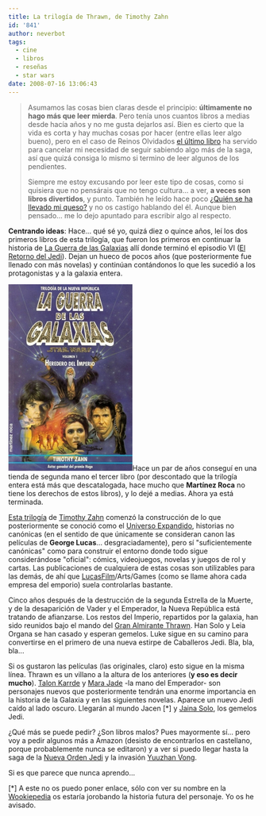 ```yaml
---
title: La trilogía de Thrawn, de Timothy Zahn
id: '841'
author: neverbot
tags:
  - cine
  - libros
  - reseñas
  - star wars
date: 2008-07-16 13:06:43
---
```


> Asumamos las cosas bien claras desde el principio: **últimamente no hago más que leer mierda**. Pero tenía unos cuantos libros a medias desde hacía años y no me gusta dejarlos así. Bien es cierto que la vida es corta y hay muchas cosas por hacer (entre ellas leer algo bueno), pero en el caso de Reinos Olvidados [el último libro](/el-legado-de-rasalvatore/) ha servido para cancelar mi necesidad de seguir sabiendo algo más de la saga, así que quizá consiga lo mismo si termino de leer algunos de los pendientes.
> 
> Siempre me estoy excusando por leer este tipo de cosas, como si quisiera que no pensárais que no tengo cultura... a ver, **a veces son libros divertidos**, y punto. También he leído hace poco [¿Quién se ha llevado mi queso?](http://en.wikipedia.org/wiki/Who_Moved_My_Cheese%3F) y no os castigo hablando del él. Aunque bien pensado... me lo dejo apuntado para escribir algo al respecto.

**Centrando ideas**: Hace... qué sé yo, quizá diez o quince años, leí los dos primeros libros de esta trilogía, que fueron los primeros en continuar la historia de [La Guerra de las Galaxias](http://en.wikipedia.org/wiki/Star_wars) allí donde terminó el episodio VI ([El Retorno del Jedi](http://en.wikipedia.org/wiki/Star_Wars_Episode_VI:_Return_of_the_Jedi)). Dejan un hueco de pocos años (que posteriormente fue llenado con más novelas) y continúan contándonos lo que les sucedió a los protagonistas y a la galaxia entera.

![Star Wars - Heredero del Imperio](./la-trilogia-de-thrawn-de-timothy-zahn/star-wars-heredero-del-imperio.jpg "Star Wars - Heredero del Imperio")Hace un par de años conseguí en una tienda de segunda mano el tercer libro (por descontado que la trilogía entera está más que descatalogada, hace mucho que **Martínez Roca** no tiene los derechos de estos libros), y lo dejé a medias. Ahora ya está terminada.

[Esta trilogía](http://en.wikipedia.org/wiki/Thrawn_Trilogy) de [Timothy Zahn](http://en.wikipedia.org/wiki/Timothy_Zahn) comenzó la construcción de lo que posteriormente se conoció como el [Universo Expandido](http://en.wikipedia.org/wiki/Star_Wars_Expanded_Universe), historias no canónicas (en el sentido de que únicamente se consideran canon las películas de **George Lucas**... desgraciadamente), pero sí "suficientemente canónicas" como para construir el entorno donde todo sigue considerándose "oficial": cómics, videojuegos, novelas y juegos de rol y cartas. Las publicaciones de cualquiera de estas cosas son utilizables para las demás, de ahí que [LucasFilm](http://en.wikipedia.org/wiki/Lucasfilm)/Arts/Games (como se llame ahora cada empresa del emporio) suela controlarlas bastante.

Cinco años después de la destrucción de la segunda Estrella de la Muerte, y de la desaparición de Vader y el Emperador, la Nueva República está tratando de afianzarse. Los restos del Imperio, repartidos por la galaxia, han sido reunidos bajo el mando del [Gran Almirante Thrawn](http://en.wikipedia.org/wiki/Grand_Admiral_Thrawn). Han Solo y Leia Organa se han casado y esperan gemelos. Luke sigue en su camino para convertirse en el primero de una nueva estirpe de Caballeros Jedi. Bla, bla, bla...

Si os gustaron las películas (las originales, claro) esto sigue en la misma línea. Thrawn es un villano a la altura de los anteriores (**y eso es decir mucho**). [Talon Karrde](http://starwars.wikia.com/wiki/Talon_Karrde) y [Mara Jade](http://starwars.wikia.com/wiki/Mara_Jade) -la mano del Emperador- son personajes nuevos que posteriormente tendrán una enorme importancia en la historia de la Galaxia y en las siguientes novelas. Aparece un nuevo Jedi caído al lado oscuro. Llegarán al mundo Jacen \[\*\] y [Jaina Solo](http://starwars.wikia.com/wiki/Jaina_Solo), los gemelos Jedi.

¿Qué más se puede pedir? ¿Son libros malos? Pues mayormente sí... pero voy a pedir algunos más a Amazon (desisto de encontrarlos en castellano, porque probablemente nunca se editaron) y a ver si puedo llegar hasta la saga de la [Nueva Orden Jedi](http://starwars.wikia.com/wiki/The_New_Jedi_Order) y la invasión [Yuuzhan Vong](http://starwars.wikia.com/wiki/Yuuzhan_Vong).

Si es que parece que nunca aprendo...

\[\*\] A este no os puedo poner enlace, sólo con ver su nombre en la [Wookiepedia](http://starwars.wikia.com/wiki/Main_Page) os estaría jorobando la historia futura del personaje. Yo os he avisado.